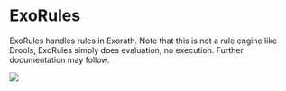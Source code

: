 # ExoRules
ExoRules handles rules in Exorath. Note that this is not a rule engine like Drools, ExoRules simply does evaluation, no execution. Further documentation may follow. 

[![](https://jitpack.io/v/Exorath/ExoRules.svg)](https://jitpack.io/#Exorath/ExoRules)
